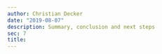 ```yaml
---
author: Christian Decker
date: "2019-08-07"
description: Summary, conclusion and next steps
sec: 7
title:
---
```




